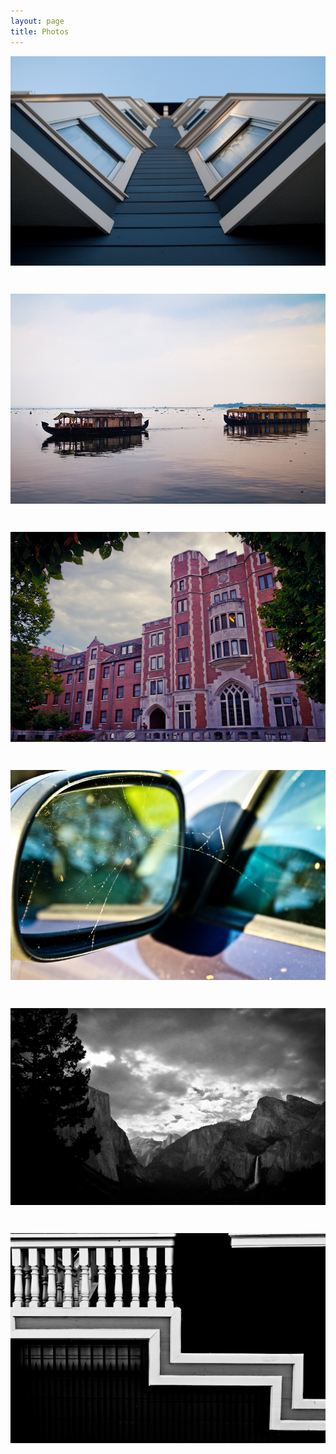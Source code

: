 ```yaml
---
layout: page
title: Photos
---
```


<article>
<div style="line-height: 100px;">
	<a class="fancybox" rel="photos" href="photos/01.jpg">
	<img src="/photos/01.jpg" alt="" />
	</a>
	<a class="fancybox" rel="photos" href="photos/02.jpg">
	<img src="/photos/02.jpg" alt="" />
	</a>
	<a class="fancybox" rel="photos" href="photos/03.jpg">
	<img src="/photos/03.jpg" alt="" />
	</a>
	<a class="fancybox" rel="photos" href="photos/04.jpg">
	<img src="/photos/04.jpg" alt="" />
	</a>
	<a class="fancybox" rel="photos" href="photos/06.jpg">
	<img src="/photos/06.jpg" alt="" />
	</a>
	<a class="fancybox" rel="photos" href="photos/07.jpg">
	<img src="/photos/07.jpg" alt="" />
	</a>
	<!-- <a class="fancybox" rel="photos" href="photos/05.jpg">
	<img src="/photos/05.jpg" alt="" />
	 --></a>
</div>
</article>